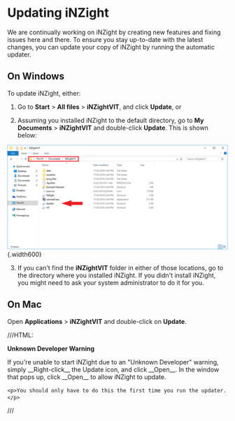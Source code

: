 # Updating iNZight

We are continually working on iNZight by creating new features and fixing issues here and there. To ensure you stay up-to-date with the latest changes, you can update your copy of iNZight by running the automatic updater.


## On Windows

To update iNZight, either:

1. Go to __Start__ > __All files__ > __iNZightVIT__, and click __Update__, or

2. Assuming you installed iNZight to the default directory, go to __My Documents__ > __iNZightVIT__ and double-click __Update__. This is shown below:

  ![Update iNZight](../../img/user_guides/basics/4_update_inzight.png) {.width600}

3. If you can't find the __iNZightVIT__ folder in either of those locations, go to the directory where you installed iNZight. If you didn't install iNZight, you might need to ask your system administrator to do it for you.


## On Mac

Open __Applications__ &gt; __iNZightVIT__ and double-click on __Update__.

///HTML:
<div class="panel panel-warning">
  <div class="panel-heading">
    <strong>Unknown Developer Warning</strong>
  </div>
  <div class="panel-body">
    <p>
      If you're unable to start iNZight due to an "Unknown Developer" warning,
      simply __Right-click__ the Update icon, and click __Open__.
      In the window that pops up, click __Open__ to allow iNZight to update.
    </p>

    <p>You should only have to do this the first time you run the updater.</p>
  </div>
</div>
///
